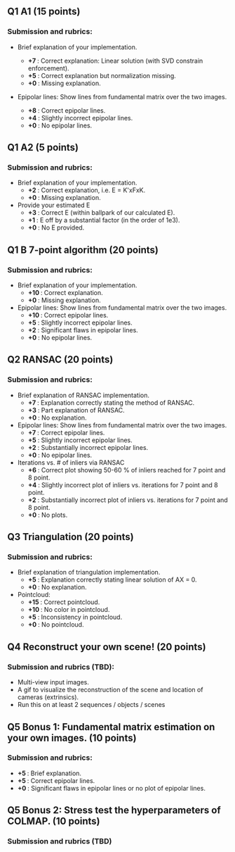## Q1 A1 (15 points)
### Submission and rubrics:
- Brief explanation of your implementation.
  - <b> +7 </b>: Correct explanation: Linear solution (with SVD constrain enforcement).
  - <b> +5 </b>: Correct explanation but normalization missing.
  -  <b> +0 </b>:  Missing explanation.

- Epipolar lines: Show lines from fundamental matrix over the two images.
  - <b> +8 </b>: Correct epipolar lines.
  - <b> +4 </b>: Slightly incorrect epipolar lines.
  - <b> +0 </b>: No epipolar lines.


## Q1 A2 (5 points)
### Submission and rubrics:
- Brief explanation of your implementation.
  - <b> +2 </b>: Correct explanation, i.e. E = K'xFxK.
  - <b> +0 </b>: Missing explanation.
- Provide your estimated E
  - <b> +3 </b>: Correct E (within ballpark of our calculated E).
  - <b> +1 </b>: E off by a substantial factor (in the order of 1e3).
  - <b> +0 </b>: No E provided.


## Q1 B 7-point algorithm (20 points)
### Submission and rubrics:
- Brief explanation of your implementation.
  - <b> +10 </b>: Correct explanation.
  - <b> +0 </b>: Missing explanation.
- Epipolar lines: Show lines from fundamental matrix over the two images.
  - <b> +10 </b>: Correct epipolar lines.
  - <b> +5 </b>: Slightly incorrect epipolar lines.
  - <b> +2 </b>: Significant flaws in epipolar lines.
  - <b> +0 </b>: No epipolar lines.

## Q2 RANSAC (20 points)
### Submission and rubrics:
- Brief explanation of RANSAC implementation.
  - <b> +7 </b>: Explanation correctly stating the method of RANSAC. 
  - <b> +3 </b>: Part explanation of RANSAC. 
  - <b> +0 </b>: No explanation. 
- Epipolar lines: Show lines from fundamental matrix over the two images.
  - <b> +7 </b>: Correct epipolar lines. 
  - <b> +5 </b>: Slightly incorrect epipolar lines. 
  - <b> +2 </b>: Substantially incorrect epipolar lines. 
  - <b> +0 </b>: No epipolar lines. 
- Iterations vs. # of inliers via RANSAC
  - <b> +6 </b>: Correct plot showing 50-60 % of inliers reached for 7 point and 8 point. 
  - <b> +4 </b>: Slightly incorrect plot of inliers vs. iterations for 7 point and 8 point. 
  - <b> +2 </b>: Substantially incorrect plot of inliers vs. iterations for 7 point and 8 point. 
  - <b> +0 </b>: No plots. 


## Q3 Triangulation (20 points)
### Submission and rubrics:
- Brief explanation of triangulation implementation.
  - <b> +5 </b>: Explanation correctly stating linear solution of AX = 0. 
  - <b> +0 </b>: No explanation. 
- Pointcloud:
  - <b> +15 </b>: Correct pointcloud. 
  - <b> +10 </b>: No color in pointcloud. 
  - <b> +5 </b>: Inconsistency in pointcloud. 
  - <b> +0 </b>: No pointcloud. 


## Q4 Reconstruct your own scene! (20 points)
### Submission and rubrics (TBD):
-  Multi-view input images.
-  A gif to visualize the reconstruction of the scene and location of cameras (extrinsics).
-  Run this on at least 2 sequences / objects / scenes


## Q5 Bonus 1: Fundamental matrix estimation on your own images. (10 points)
### Submission and rubrics:
- <b> +5 </b>: Brief explanation. 
- <b> +5 </b>: Correct epipolar lines. 
- <b> +0 </b>: Significant flaws in epipolar lines or no plot of epipolar lines.

## Q5 Bonus 2: Stress test the hyperparameters of COLMAP. (10 points)
### Submission and rubrics (TBD)